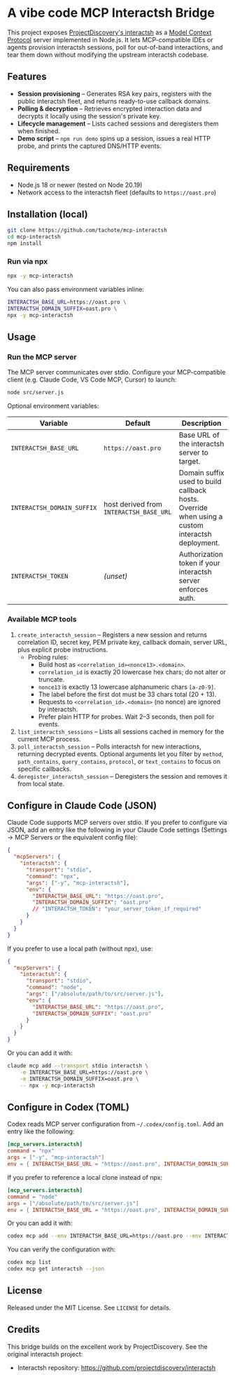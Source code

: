# A vibe code MCP Interactsh Bridge

This project exposes [ProjectDiscovery's interactsh](https://github.com/projectdiscovery/interactsh) as a [Model Context Protocol](https://modelcontextprotocol.io/) server implemented in Node.js. It lets MCP-compatible IDEs or agents provision interactsh sessions, poll for out-of-band interactions, and tear them down without modifying the upstream interactsh codebase.

## Features

- **Session provisioning** – Generates RSA key pairs, registers with the public interactsh fleet, and returns ready-to-use callback domains.
- **Polling & decryption** – Retrieves encrypted interaction data and decrypts it locally using the session's private key.
- **Lifecycle management** – Lists cached sessions and deregisters them when finished.
- **Demo script** – `npm run demo` spins up a session, issues a real HTTP probe, and prints the captured DNS/HTTP events.

## Requirements

- Node.js 18 or newer (tested on Node 20.19)
- Network access to the interactsh fleet (defaults to `https://oast.pro`)

## Installation (local)

```bash
git clone https://github.com/tachote/mcp-interactsh
cd mcp-interactsh
npm install
```

### Run via npx


```bash
npx -y mcp-interactsh
```

You can also pass environment variables inline:

```bash
INTERACTSH_BASE_URL=https://oast.pro \
INTERACTSH_DOMAIN_SUFFIX=oast.pro \
npx -y mcp-interactsh
```
## Usage

### Run the MCP server

The MCP server communicates over stdio. Configure your MCP-compatible client (e.g. Claude Code, VS Code MCP, Cursor) to launch:

```bash
node src/server.js
```

Optional environment variables:

| Variable | Default | Description |
|----------|---------|-------------|
| `INTERACTSH_BASE_URL` | `https://oast.pro` | Base URL of the interactsh server to target. |
| `INTERACTSH_DOMAIN_SUFFIX` | host derived from `INTERACTSH_BASE_URL` | Domain suffix used to build callback hosts. Override when using a custom interactsh deployment. |
| `INTERACTSH_TOKEN` | _(unset)_ | Authorization token if your interactsh server enforces auth. |

### Available MCP tools

1. `create_interactsh_session` – Registers a new session and returns correlation ID, secret key, PEM private key, callback domain, server URL, plus explicit probe instructions.
   - Probing rules:
     - Build host as `<correlation_id><nonce13>.<domain>`.
     - `correlation_id` is exactly 20 lowercase hex chars; do not alter or truncate.
     - `nonce13` is exactly 13 lowercase alphanumeric chars `[a-z0-9]`.
     - The label before the first dot must be 33 chars total (20 + 13).
     - Requests to `<correlation_id>.<domain>` (no nonce) are ignored by interactsh.
     - Prefer plain HTTP for probes. Wait 2–3 seconds, then poll for events.
2. `list_interactsh_sessions` – Lists all sessions cached in memory for the current MCP process.
3. `poll_interactsh_session` – Polls interactsh for new interactions, returning decrypted events. Optional arguments let you filter by `method`, `path_contains`, `query_contains`, `protocol`, or `text_contains` to focus on specific callbacks.
4. `deregister_interactsh_session` – Deregisters the session and removes it from local state.

## Configure in Claude Code (JSON)

Claude Code supports MCP servers over stdio. If you prefer to configure via JSON, add an entry like the following in your Claude Code settings (Settings → MCP Servers or the equivalent config file):

```json
{
  "mcpServers": {
    "interactsh": {
      "transport": "stdio",
      "command": "npx",
      "args": ["-y", "mcp-interactsh"],
      "env": {
        "INTERACTSH_BASE_URL": "https://oast.pro",
        "INTERACTSH_DOMAIN_SUFFIX": "oast.pro"
        // "INTERACTSH_TOKEN": "your_server_token_if_required"
      }
    }
  }
}
```

If you prefer to use a local path (without npx), use:

```json
{
  "mcpServers": {
    "interactsh": {
      "transport": "stdio",
      "command": "node",
      "args": ["/absolute/path/to/src/server.js"],
      "env": {
        "INTERACTSH_BASE_URL": "https://oast.pro",
        "INTERACTSH_DOMAIN_SUFFIX": "oast.pro"
      }
    }
  }
}
```

Or you can add it with:

```bash
claude mcp add --transport stdio interactsh \
    -e INTERACTSH_BASE_URL=https://oast.pro \
    -e INTERACTSH_DOMAIN_SUFFIX=oast.pro \
    -- npx -y mcp-interactsh
```

## Configure in Codex (TOML)

Codex reads MCP server configuration from `~/.codex/config.toml`. Add an entry like the following:

```toml
[mcp_servers.interactsh]
command = "npx"
args = ["-y", "mcp-interactsh"]
env = { INTERACTSH_BASE_URL = "https://oast.pro", INTERACTSH_DOMAIN_SUFFIX = "oast.pro" }
```

If you prefer to reference a local clone instead of npx:

```toml
[mcp_servers.interactsh]
command = "node"
args = ["/absolute/path/to/src/server.js"]
env = { INTERACTSH_BASE_URL = "https://oast.pro", INTERACTSH_DOMAIN_SUFFIX = "oast.pro" }
```
Or you can add it with:

```bash
codex mcp add --env INTERACTSH_BASE_URL=https://oast.pro --env INTERACTSH_DOMAIN_SUFFIX=oast.pro interactsh -- npx -y mcp-interactsh
```

You can verify the configuration with:

```bash
codex mcp list
codex mcp get interactsh --json
```
## License

Released under the MIT License. See `LICENSE` for details.

## Credits

This bridge builds on the excellent work by ProjectDiscovery. See the original interactsh project:

- Interactsh repository: https://github.com/projectdiscovery/interactsh
